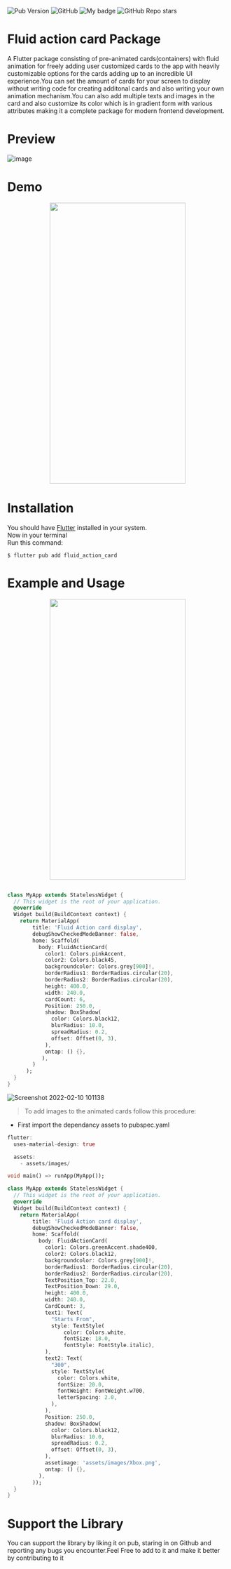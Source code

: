![Pub Version](https://img.shields.io/pub/v/fluid_action_card?color=%23004088&logo=flutter)
![GitHub](https://img.shields.io/github/license/Shantanu66/Fluid-Action-Card?color=%23A100FF)
![My badge](https://img.shields.io/badge/Animation%20-Package-yellow)
![GitHub Repo stars](https://img.shields.io/github/stars/Shantanu66/Fluid-Action-Card?style=social)



# Fluid action card Package

A Flutter package consisting of pre-animated cards(containers) with fluid animation for freely adding user customized cards to the app with heavily customizable options for the cards adding up to an incredible UI experience.You can set the amount of cards for your screen to display without writing code for creating additonal cards and also writing your own animation mechanism.You can also add multiple texts and images in the card and also customize its color which is in gradient form with various attributes making it a complete package for modern frontend development.


# Preview 
![image](https://user-images.githubusercontent.com/64373963/153223791-882138dc-379b-4d9a-b727-85540ffabdf4.jpg)

# Demo
<p align="center">
<img src="https://user-images.githubusercontent.com/64373963/153229976-95615ec5-6de1-40d7-8e98-fb188252e5de.gif" width="310" height="640">
</p>

# Installation
You should have [Flutter](https://flutter.dev/) installed in your system.<br/>
Now in your terminal <br/>
Run this command:<br/>

    $ flutter pub add fluid_action_card
    
  



# Example and Usage
<p align="center">
<img src="https://user-images.githubusercontent.com/64373963/153234878-f23e4f19-1ef5-4e55-8bd8-c52249b59459.png" width="310" height="640">
</p>


```dart

class MyApp extends StatelessWidget {
  // This widget is the root of your application.
  @override
  Widget build(BuildContext context) {
    return MaterialApp(
        title: 'Fluid Action card display',
        debugShowCheckedModeBanner: false,
        home: Scaffold(
          body: FluidActionCard(
            color1: Colors.pinkAccent,
            color2: Colors.black45,
            backgroundcolor: Colors.grey[900]!,
            borderRadius1: BorderRadius.circular(20),
            borderRadius2: BorderRadius.circular(20),
            height: 400.0,
            width: 240.0,
            cardCount: 6,
            Position: 250.0,
            shadow: BoxShadow(
              color: Colors.black12,
              blurRadius: 10.0,
              spreadRadius: 0.2,
              offset: Offset(0, 3),
            ),
            ontap: () {},
           ),
        )
      );
  }
}
```
![Screenshot 2022-02-10 101138](https://user-images.githubusercontent.com/64373963/153338603-e4072f98-1fcc-4bcb-a3b0-f2f0c4a979bf.png)
> To add images to the animated cards follow this procedure:
* First import the dependancy assets to pubspec.yaml
```dart
flutter:
  uses-material-design: true

  assets:
    - assets/images/
```
```dart
void main() => runApp(MyApp());

class MyApp extends StatelessWidget {
  // This widget is the root of your application.
  @override
  Widget build(BuildContext context) {
    return MaterialApp(
        title: 'Fluid Action card display',
        debugShowCheckedModeBanner: false,
        home: Scaffold(
          body: FluidActionCard(
            color1: Colors.greenAccent.shade400,
            color2: Colors.black12,
            backgroundcolor: Colors.grey[900]!,
            borderRadius1: BorderRadius.circular(20),
            borderRadius2: BorderRadius.circular(20),
            TextPosition_Top: 22.0,
            TextPosition_Down: 29.0,
            height: 400.0,
            width: 240.0,
            CardCount: 3,
            text1: Text(
              "Starts From",
              style: TextStyle(
                  color: Colors.white,
                  fontSize: 18.0,
                  fontStyle: FontStyle.italic),
            ),
            text2: Text(
              "300",
              style: TextStyle(
                color: Colors.white,
                fontSize: 20.0,
                fontWeight: FontWeight.w700,
                letterSpacing: 2.0,
              ),
            ),
            Position: 250.0,
            shadow: BoxShadow(
              color: Colors.black12,
              blurRadius: 10.0,
              spreadRadius: 0.2,
              offset: Offset(0, 3),
            ),
            assetimage: 'assets/images/Xbox.png',
            ontap: () {},
          ),
        ));
  }
}
```
# Support the Library
You can support the library by liking it on pub, staring in on Github and reporting any bugs you encounter.Feel Free to add to it and make it better by contributing to it
